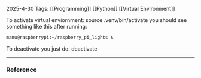 2025-4-30
Tags: [[Programming]] [[Python]] [[Virtual Environment]]

To activate virtual enviornment:
source .venv/bin/activate
you should see something like this after running:

```bash
manu@raspberrypi:~/raspberry_pi_lights $
```

To deactivate you just do:
deactivate



---
### Reference